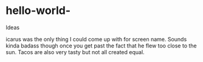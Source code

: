 # hello-world-
Ideas 

icarus was the only thing I could come up with for screen name. Sounds kinda badass though once you get past the fact that he flew too close to the sun. 
Tacos are also very tasty but not all created equal. 
